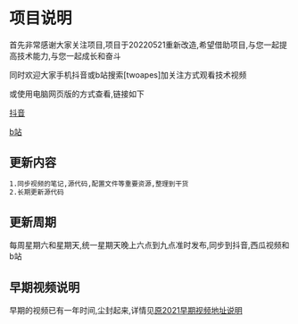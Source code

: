 # 项目说明

首先非常感谢大家关注项目,项目于20220521重新改造,希望借助项目,与您一起提高技术能力,与您一起成长和奋斗

同时欢迎大家手机抖音或b站搜索[twoapes]加关注方式观看技术视频

或使用电脑网页版的方式查看,链接如下

[抖音](https://www.douyin.com/user/MS4wLjABAAAAmckB46m9EQLMCchhqP1eemzsWRDDZM0478LfsvR3_fU)

[b站](https://space.bilibili.com/290120984)

## 更新内容

```txt
1.同步视频的笔记,源代码,配置文件等重要资源,整理到干货
2.长期更新源代码
```

## 更新周期

每周星期六和星期天,统一星期天晚上六点到九点准时发布,同步到抖音,西瓜视频和b站

## 早期视频说明

早期的视频已有一年时间,尘封起来,详情见[原2021早期视频地址说明](原2021早期视频地址说明.md)
